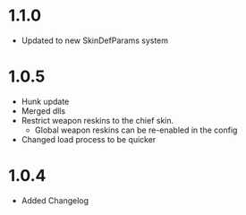 # 1.1.0

- Updated to new SkinDefParams system

# 1.0.5

- Hunk update
- Merged dlls
- Restrict weapon reskins to the chief skin.
    - Global weapon reskins can be re-enabled in the config
- Changed load process to be quicker

# 1.0.4

- Added Changelog

